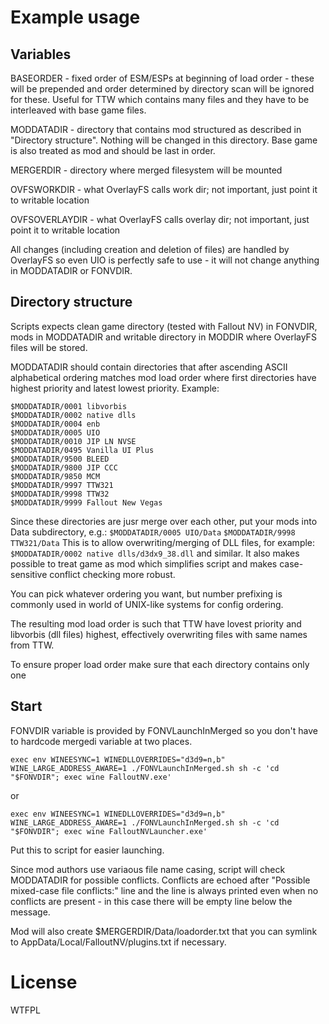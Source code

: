 # Example usage

## Variables

BASEORDER - fixed order of ESM/ESPs at beginning of load order - these will be prepended and order determined by directory scan will be ignored for these. Useful for TTW which contains many files and they have to be interleaved with base game files.

MODDATADIR - directory that contains mod structured as described in "Directory structure". Nothing will be changed in this directory. Base game is also treated as mod and should be last in order.

MERGERDIR - directory where merged filesystem will be mounted

OVFSWORKDIR - what OverlayFS calls work dir; not important, just point it to writable location

OVFSOVERLAYDIR - what OverlayFS calls overlay dir; not important, just point it to writable location

All changes (including creation and deletion of files) are handled by OverlayFS so even UIO is perfectly safe to use - it will not change anything in MODDATADIR or FONVDIR.

## Directory structure

Scripts expects clean game directory (tested with Fallout NV) in FONVDIR, mods in MODDATADIR and writable directory in MODDIR where OverlayFS files will be stored.

MODDATADIR should contain directories that after ascending ASCII alphabetical ordering matches mod load order where first directories have highest priority and latest lowest priority. Example:

```
$MODDATADIR/0001 libvorbis
$MODDATADIR/0002 native dlls
$MODDATADIR/0004 enb
$MODDATADIR/0005 UIO
$MODDATADIR/0010 JIP LN NVSE
$MODDATADIR/0495 Vanilla UI Plus
$MODDATADIR/9500 BLEED
$MODDATADIR/9800 JIP CCC
$MODDATADIR/9850 MCM
$MODDATADIR/9997 TTW321
$MODDATADIR/9998 TTW32
$MODDATADIR/9999 Fallout New Vegas
```

Since these directories are jusr merge over each other, put your mods into Data subdirectory, e.g.:
`$MODDATADIR/0005 UIO/Data`
`$MODDATADIR/9998 TTW321/Data`
This is to allow overwriting/merging of DLL files, for example:
`$MODDATADIR/0002 native dlls/d3dx9_38.dll`
and similar. It also makes possible to treat game as mod which simplifies script and makes case-sensitive conflict checking more robust.

You can pick whatever ordering you want, but number prefixing is commonly used in world of UNIX-like systems for config ordering.

The resulting mod load order is such that TTW have lovest priority and libvorbis (dll files) highest, effectively overwriting files with same names from TTW.

To ensure proper load order make sure that each directory contains only one 

## Start

FONVDIR variable is provided by FONVLaunchInMerged so you don't have to hardcode mergedi variable at two places.

```shell
exec env WINEESYNC=1 WINEDLLOVERRIDES="d3d9=n,b" WINE_LARGE_ADDRESS_AWARE=1 ./FONVLaunchInMerged.sh sh -c 'cd "$FONVDIR"; exec wine FalloutNV.exe'
```

or

```shell
exec env WINEESYNC=1 WINEDLLOVERRIDES="d3d9=n,b" WINE_LARGE_ADDRESS_AWARE=1 ./FONVLaunchInMerged.sh sh -c 'cd "$FONVDIR"; exec wine FalloutNVLauncher.exe'
```

Put this to script for easier launching.

Since mod authors use variaous file name casing, script will check MODDATADIR for possible conflicts. Conflicts are echoed after "Possible mixed-case file conflicts:" line and the line is always printed even when no conflicts are present - in this case there will be empty line below the message.

Mod will also create
$MERGERDIR/Data/loadorder.txt
that you can symlink to AppData/Local/FalloutNV/plugins.txt if necessary.

# License

WTFPL
